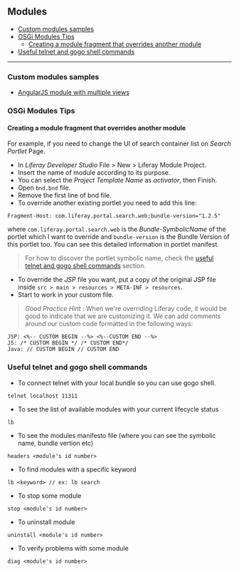 ## Modules

* [Custom modules samples](#custom-modules-samples)
* [OSGi Modules Tips](#osgi-modules-tips)
    * [Creating a module fragment that overrides another module](#creating-a-module-fragment-that-overrides-another-module)
* [Useful telnet and gogo shell commands](#useful-telnet-and-gogo-shell-commands)

---

### Custom modules samples

* [AngularJS module with multiple views](https://github.com/rafoli/liferay-gs/tree/master/modules/liferay-bundle-angular-example-multiple-views-web)

### OSGi Modules Tips

#### Creating a module fragment that overrides another module

For example, if you need to change the UI of search container list on *Search Portlet* Page.

* In _Liferay Developer Studio_ File > New > Liferay Module Project.
* Insert the name of module according to its purpose.
* You can select the _Project Template Name_ as *activator*, then Finish.
* Open `bnd.bnd` file.
* Remove the first line of bnd file.
* To override another existing portlet you need to add this line:

```
Fragment-Host: com.liferay.portal.search.web;bundle-version="1.2.5"
```
where `com.liferay.portal.search.web` is the _Bundle-SymbolicName_ of the portlet which I want to override and `bundle-version` is the Bundle Version of this portlet too. You can see this detailed information in portlet manifest.

> For how to discover the portlet symbolic name, check the [useful telnet and gogo shell commands](#useful-telnet-and-gogo-shell-commands) section.

* To override the _JSP_ file you want, put a copy of the original JSP file inside `src > main > resources > META-INF > resources`.
* Start to work in your custom file.

> *Good Practice Hint* : When we're overriding Liferay code, it would be good to indicate that we are customizing it. We can add comments around our custom code formatted in the following ways:

```
JSP: <%-- CUSTOM BEGIN --%> <%--CUSTOM END --%>
JS: /* CUSTOM BEGIN */ /* CUSTOM END*/
Java: // CUSTOM BEGIN // CUSTOM END
```

### Useful telnet and gogo shell commands

* To connect telnet with your local bundle so you can use gogo shell.

```script
telnet localhost 11311
```

* To see the list of available modules with your current lifecycle status

```script
lb
```

* To see the modules manifesto file (where you can see the symbolic name, bundle vertion etc)

```script
headers <module's id number>
```

* To find modules with a specific keyword

```script
lb <keyword> // ex: lb search
```

* To stop some module

```script
stop <module's id number>
```

* To uninstall module

```script
uninstall <module's id number>
```

* To verify problems with some module

```script
diag <module's id number>
```
